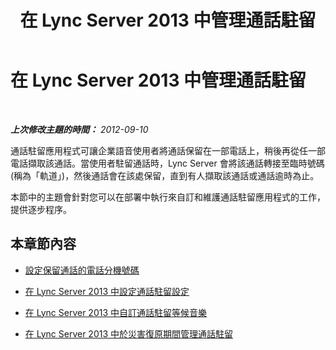 ﻿---
title: 在 Lync Server 2013 中管理通話駐留
TOCTitle: 在 Lync Server 2013 中管理通話駐留
ms:assetid: 9554cdf6-8e7c-48c8-94dd-f28e2befefdc
ms:mtpsurl: https://technet.microsoft.com/zh-tw/library/JJ688140(v=OCS.15)
ms:contentKeyID: 49890217
ms.date: 08/10/2015
mtps_version: v=OCS.15
ms.translationtype: HT
---

# 在 Lync Server 2013 中管理通話駐留

 

_**上次修改主題的時間：** 2012-09-10_

通話駐留應用程式可讓企業語音使用者將通話保留在一部電話上，稍後再從任一部電話擷取該通話。當使用者駐留通話時，Lync Server 會將該通話轉接至臨時號碼 (稱為「軌道」)，然後通話會在該處保留，直到有人擷取該通話或通話逾時為止。

本節中的主題會針對您可以在部署中執行來自訂和維護通話駐留應用程式的工作，提供逐步程序。

## 本章節內容

  - [設定保留通話的電話分機號碼](lync-server-2013-configure-phone-number-extensions-for-parking-calls.md)

  - [在 Lync Server 2013 中設定通話駐留設定](lync-server-2013-configure-call-park-settings.md)

  - [在 Lync Server 2013 中自訂通話駐留等候音樂](lync-server-2013-customize-call-park-music-on-hold.md)

  - [在 Lync Server 2013 中於災害復原期間管理通話駐留](lync-server-2013-manage-call-park-during-disaster-recovery.md)

